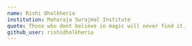 ```yaml
---
name: Rishi Dholkheria
institution: Maharaja Surajmal Institute
quote: Those who dont believe in magic will never find it.
github_user: rishidholkheria
---
```

